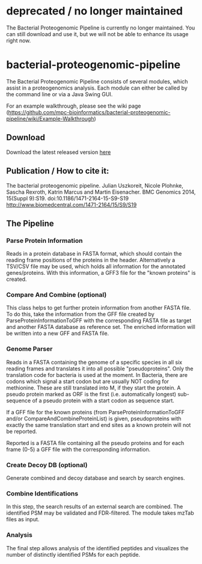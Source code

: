deprecated / no longer maintained
=================================

The Bacterial Proteogenomic Pipeline is currently no longer maintained. You can still download and use it, but we will not be able to enhance its usage right now.


bacterial-proteogenomic-pipeline
================================

The Bacterial Proteogenomic Pipeline consists of several modules, which assist
in a proteogenomics analysis. Each module can either be called by the command
line or via a Java Swing GUI.

For an example walkthrough, please see the wiki page (https://github.com/mpc-bioinformatics/bacterial-proteogenomic-pipeline/wiki/Example-Walkthrough)

## Download
Download the latest released version [here](https://github.com/mpc-bioinformatics/bacterial-proteogenomic-pipeline/releases/latest)

## Publication / How to cite it:
The bacterial proteogenomic pipeline. Julian Uszkoreit, Nicole Plohnke, Sascha Rexroth, Katrin Marcus and Martin Eisenacher. BMC Genomics 2014, 15(Suppl 9):S19. doi:10.1186/1471-2164-15-S9-S19
http://www.biomedcentral.com/1471-2164/15/S9/S19


## The Pipeline

### Parse Protein Information
Reads in a protein database in FASTA format, which should contain the reading
frame positions of the proteins in the header. Alternatively a TSV/CSV file
may be used, which holds all information for the annotated genes/proteins.
With this information, a GFF3 file for the "known proteins" is created.

### Compare And Combine (optional)
This class helps to get further protein information from another FASTA file.
To do this, take the information from the GFF file created by
ParseProteinInformationToGFF with the corresponding FASTA file as target and
another FASTA database as reference set. The enriched information will be
written into a new GFF and FASTA file.
 
### Genome Parser
Reads in a FASTA containing the genome of a specific species in all six
reading frames and translates it into all possible "pseudoproteins".
Only the translation code for bacteria is used at the moment. In Bacteria,
there are codons which signal a start codon but are usually NOT coding for
methionine. These are still translated into M, if they start the protein.
A pseudo protein marked as ORF is the first (i.e. automatically longest)
sub-sequence of a pseudo protein with a start codon as sequence start.
  
If a GFF file for the known proteins (from ParseProteinInformationToGFF and/or
CompareAndCombineProteinList) is given, pseudoproteins with exactly the same
translation start and end sites as a known protein will not be reported.
  
Reported is a FASTA file containing all the pseudo proteins and for each
frame (0-5) a GFF file with the corresponding information.

### Create Decoy DB (optional)
Generate combined and decoy database and search by search engines.

### Combine Identifications
In this step, the search results of an external search are combined.
The identified PSM may be validated and FDR-filtered. The module takes mzTab
files as input.

### Analysis
The final step allows analysis of the identified peptides and visualizes the
number of distinctly identified PSMs for each peptide.
